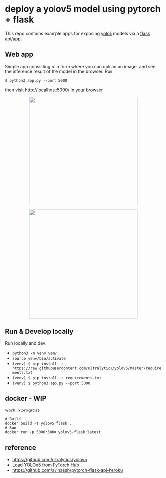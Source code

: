 # deploy a yolov5 model using pytorch + flask
This repo contains example apps for exposing [yolo5](https://github.com/ultralytics/yolov5) models via a [flask](https://flask.palletsprojects.com/en/1.1.x/) api/app.

## Web app
Simple app consisting of a form where you can upload an image, and see the inference result of the model in the browser. Run:

`$ python3 app.py --port 5000`

then visit http://localhost:5000/ in your browser

<p align="center">
<img src="https://github.com/robmarkcole/yolov5-flask/blob/master/docs/app_form.jpg" width="350">
</p>

<p align="center">
<img src="https://github.com/robmarkcole/yolov5-flask/blob/master/docs/app_result.jpg" width="350">
</p>

## Run & Develop locally
Run locally and dev:
* `python3 -m venv venv`
* `source venv/bin/activate`
* `(venv) $ pip install -r https://raw.githubusercontent.com/ultralytics/yolov5/master/requirements.txt`
* `(venv) $ pip install -r requirements.txt`
* `(venv) $ python3 app.py --port 5000`

## docker - WIP
work in progress
```
# Build
docker build -t yolov5-flask .
# Run
docker run -p 5000:5000 yolov5-flask:latest
```

## reference
- https://github.com/ultralytics/yolov5
- [Load YOLOv5 from PyTorch Hub ](https://github.com/ultralytics/yolov5/issues/36)
- https://github.com/avinassh/pytorch-flask-api-heroku
